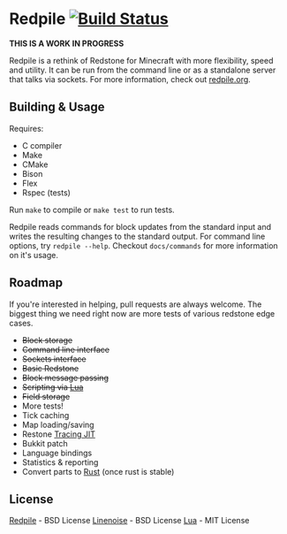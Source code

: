 Redpile [![Build Status](https://travis-ci.org/Nullreff/redpile.svg?branch=master)](https://travis-ci.org/Nullreff/redpile)
=======

**THIS IS A WORK IN PROGRESS**

Redpile is a rethink of Redstone for Minecraft with more flexibility, speed and utility.
It can be run from the command line or as a standalone server that talks via sockets.
For more information, check out [redpile.org](http://redpile.org/).

Building & Usage
----------------

Requires:

* C compiler
* Make
* CMake
* Bison
* Flex
* Rspec (tests)

Run `make` to compile or `make test` to run tests.

Redpile reads commands for block updates from the standard input and writes the resulting changes to the standard output.
For command line options, try `redpile --help`.  Checkout `docs/commands` for more information on it's usage.

Roadmap
-------

If you're interested in helping, pull requests are always welcome.  The biggest thing we need right now are more tests of various redstone edge cases.

* ~~Block storage~~
* ~~Command line interface~~
* ~~Sockets interface~~
* ~~Basic Redstone~~
* ~~Block message passing~~
* ~~Scripting via [Lua](http://www.lua.org/)~~
* ~~Field storage~~
* More tests!
* Tick caching
* Map loading/saving
* Restone [Tracing JIT](http://en.wikipedia.org/wiki/Tracing_just-in-time_compilation)
* Bukkit patch
* Language bindings
* Statistics & reporting
* Convert parts to [Rust](http://www.rust-lang.org/) (once rust is stable)

License
-------

[Redpile](http://redpile.org/) - BSD License
[Linenoise](https://github.com/antirez/linenoise/) - BSD License
[Lua](http://www.lua.org/) - MIT License

